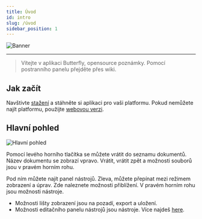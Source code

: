 ```yaml
---
title: Úvod
id: intro
slug: /úvod
sidebar_position: 1
---
```


![Banner](/img/banner.png)

---

> Vítejte v aplikaci Butterfly, opensource poznámky.
> Pomocí postranního panelu přejděte přes wiki.

## Jak začít

Navštivte [stažení](/downloads) a stáhněte si aplikaci pro vaši platformu.
Pokud nemůžete najít platformu, použijte [webovou verzi](https://v2.web.butterfly.linwood.dev).

## Hlavní pohled

![Hlavní pohled](main.png)

Pomocí levého horního tlačítka se můžete vrátit do seznamu dokumentů. Název dokumentu se zobrazí vpravo. Vrátit, vrátit zpět a možnosti souborů jsou v pravém horním rohu.

Pod ním můžete najít panel nástrojů. Zleva, můžete přepínat mezi režimem zobrazení a úprav. Zde naleznete možnosti přiblížení. V pravém horním rohu jsou možnosti nástroje.

- Možnosti lišty zobrazení jsou na pozadí, export a uložení.
- Možnosti editačního panelu nástrojů jsou nástroje. Více najdeš [here](background).
